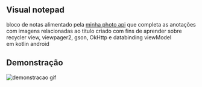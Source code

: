 ## Visual notepad
 bloco de notas  alimentado pela [minha photo api](https://github.com/ecrseer/VisualNotepad-api-expressjs) que completa as anotações com imagens 
relacionadas ao titulo criado com fins de aprender sobre 
recycler view, viewpager2, gson, OkHttp e databinding viewModel  
em kotlin android

## Demonstração
![demonstracao gif](https://raw.githubusercontent.com/ecrseer/note-completion-kotlin/main/assets/demo.gif)
